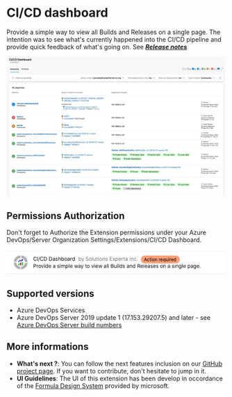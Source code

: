 # CI/CD dashboard

Provide a simple way to view all Builds and Releases on a single page.
The intention was to see what's currently happened into the CI/CD pipeline and provide quick feedback of what's going on. See ***[Release notes](https://github.com/expertasolutions/VstsDashboard/releases)***

![CICD_Screencapture](screenshots/CI_CD_Dashboard.png)

## Permissions Authorization
Don't forget to Authorize the Extension permissions under your Azure DevOps/Server Organization Settings/Extensions/CI/CD Dashboard.

  ![Issue0141-01](_ReleaseNotes/ReleaseAugust2020/Issue0141/Issue0141-01.png)


## Supported versions
- Azure DevOps Services
- Azure DevOps Server 2019 update 1 (17.153.29207.5) and later - see [Azure DevOps Server build numbers](https://docs.microsoft.com/en-us/azure/devops/release-notes/features-timeline#server-build-numbers)

## More informations
- **What's next ?**: You can follow the next features inclusion on our [GitHub project page](https://github.com/expertasolutions/VstsDashboard/issues). If you want to contribute, don't hesitate to jump in it.
- **UI Guidelines**: The UI of this extension has been develop in occordance of the [Formula Design System](https://developer.microsoft.com/en-ca/azure-devops) provided by microsoft.